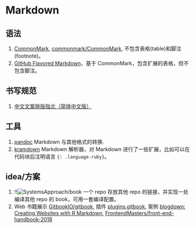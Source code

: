 # Markdown

## 语法

1. [CommonMark](http://commonmark.org/), [commonmark/CommonMark](https://github.com/commonmark/CommonMark), 不包含表格(table)和脚注(footnote)。
2. [GitHub Flavored Markdown](https://github.github.com/gfm/)，基于 CommonMark，包含扩展的表格，但不包含脚注。

## 书写规范

1. [中文文案排版指北（简体中文版）](http://mazhuang.org/wiki/chinese-copywriting-guidelines/)

## 工具

1. [pandoc](http://pandoc.org/) Markdown 与其他格式的转换.
2. [kramdown](https://kramdown.gettalong.org/) Markdown 解析器，对 Markdown 进行了一些扩展，比如可以在代码块后注明语言 `{: .language-ruby}`。

## idea/方案

1. !!![SystemsApproach/book](https://github.com/SystemsApproach/book) 一个 repo 存放其他 repo 的链接，并实现一处编译其他 repo 的 book，可用一套编译配置。
2. Web 书籍展示 [GitbookIO/gitbook](https://github.com/GitbookIO/gitbook), 插件 [plugins.gitbook](https://plugins.gitbook.com), 案例 [blogdown: Creating Websites with R Markdown](https://bookdown.org/yihui/blogdown/), [FrontendMasters/front-end-handbook-2018](https://github.com/FrontendMasters/front-end-handbook-2018)
